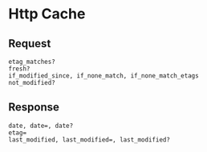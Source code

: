 # Http Cache

## Request

```
etag_matches?
fresh?
if_modified_since, if_none_match, if_none_match_etags
not_modified?
```

## Response

```
date, date=, date?
etag=
last_modified, last_modified=, last_modified?
```
